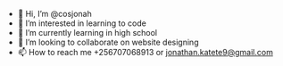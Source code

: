 - 👋 Hi, I’m @cosjonah
- 👀 I’m interested in learning to code
- 🌱 I’m currently learning in high school
- 💞️ I’m looking to collaborate on website designing
- 📫 How to reach me +256707068913 or jonathan.katete9@gmail.com

<!---
cosjonah/cosjonah is a ✨ special ✨ repository because its `README.md` (this file) appears on your GitHub profile.
You can click the Preview link to take a look at your changes.
--->
